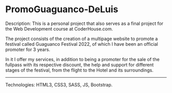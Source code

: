 # PromoGuaguanco-DeLuis
 
 
 Description:
This is a personal project that also serves as a final project for the Web Development course at CoderHouse.com.

The project consists of the creation of a multipage website to promote a festival called Guaguanco Festival 2022, of which I have been an official promoter for 3 years.

In it I offer my services, in addition to being a promoter for the sale of the fullpass with its respective discount,
the help and support for different stages of the festival, from the flight to the Hotel and its surroundings.

****************************

Technologies: HTML3, CSS3, SASS, JS, Bootstrap.
